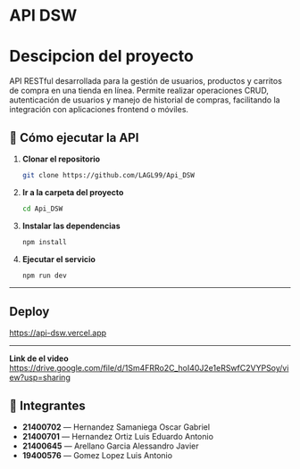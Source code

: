 # API DSW

# Descipcion del proyecto

API RESTful desarrollada para la gestión de usuarios, productos y carritos de compra en una tienda en línea. Permite realizar operaciones CRUD, autenticación de usuarios y manejo de historial de compras, facilitando la integración con aplicaciones frontend o móviles.

## 🚀 Cómo ejecutar la API

1. **Clonar el repositorio**
   ```sh
   git clone https://github.com/LAGL99/Api_DSW
   ```

2. **Ir a la carpeta del proyecto**
   ```sh
   cd Api_DSW
   ```

3. **Instalar las dependencias**
   ```sh
   npm install
   ```

4. **Ejecutar el servicio**
   ```sh
   npm run dev
   ```
---
## Deploy
https://api-dsw.vercel.app

---

**Link de el video**
https://drive.google.com/file/d/1Sm4FRRo2C_hoI40J2e1eRSwfC2VYPSoy/view?usp=sharing

## 👥 Integrantes

- **21400702** — Hernandez Samaniega Oscar Gabriel  
- **21400701** — Hernandez Ortiz Luis Eduardo Antonio  
- **21400645** — Arellano Garcia Alessandro Javier  
- **19400576** — Gomez Lopez Luis Antonio 

